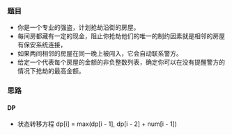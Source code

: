 ### 题目
* 你是一个专业的强盗，计划抢劫沿街的房屋。
* 每间房都藏有一定的现金，阻止你抢劫他们的唯一的制约因素就是相邻的房屋有保安系统连接，
* 如果两间相邻的房屋在同一晚上被闯入，它会自动联系警方。
* 给定一个代表每个房屋的金额的非负整数列表，确定你可以在没有提醒警方的情况下抢劫的最高金额。

### 思路
#### DP
* 状态转移方程 dp[i] = max(dp[i - 1], dp[i - 2] + num[i - 1])